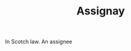 ---
title: Assignay
letter: A
permalink: "/definitions/assignay.html"
body: In Scotch law. An assignee
published_at: '2018-07-07'
source: Black's Law Dictionary
layout: post
---